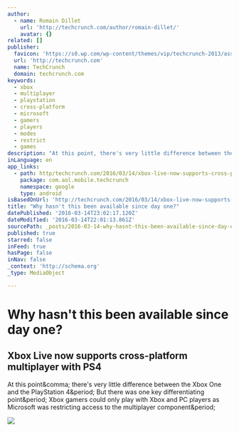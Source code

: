 ```yaml
---
author:
  - name: Romain Dillet
    url: 'http://techcrunch.com/author/romain-dillet/'
    avatar: {}
related: []
publisher:
  favicon: 'https://s0.wp.com/wp-content/themes/vip/techcrunch-2013/assets/images/favicon.ico'
  url: 'http://techcrunch.com'
  name: TechCrunch
  domain: techcrunch.com
keywords:
  - xbox
  - multiplayer
  - playstation
  - cross-platform
  - microsoft
  - gamers
  - players
  - modes
  - restrict
  - games
description: "At this point, there's very little difference between the Xbox One and the PlayStation 4. But there was one key differentiating point. Xbox gamers could only play with Xbox and PC players as Microsoft was restricting access to the multiplayer component."
inLanguage: en
app_links:
  - path: http/techcrunch.com/2016/03/14/xbox-live-now-supports-cross-platform-multiplayer-with-ps4/
    package: com.aol.mobile.techcrunch
    namespace: google
    type: android
isBasedOnUrl: 'http://techcrunch.com/2016/03/14/xbox-live-now-supports-cross-platform-multiplayer-with-ps4/'
title: "Why hasn't this been available since day one?"
datePublished: '2016-03-14T23:02:17.120Z'
dateModified: '2016-03-14T22:01:13.861Z'
sourcePath: _posts/2016-03-14-why-hasnt-this-been-available-since-day-one.md
published: true
starred: false
inFeed: true
hasPage: false
inNav: false
_context: 'http://schema.org'
_type: MediaObject

---
```

# Why hasn't this been available since day one?

<article style=""><h1>Xbox Live now supports cross-platform multiplayer with PS4</h1><p>At this point&amp;comma; there's very little difference between the Xbox One and the PlayStation 4&amp;period; But there was one key differentiating point&amp;period; Xbox gamers could only play with Xbox and PC players as Microsoft was restricting access to the multiplayer component&amp;period;</p><img src="https://tctechcrunch2011.files.wordpress.com/2014/12/alienwareandxbox-1.jpg?w=764&amp;h=400&amp;crop=1" /></article>